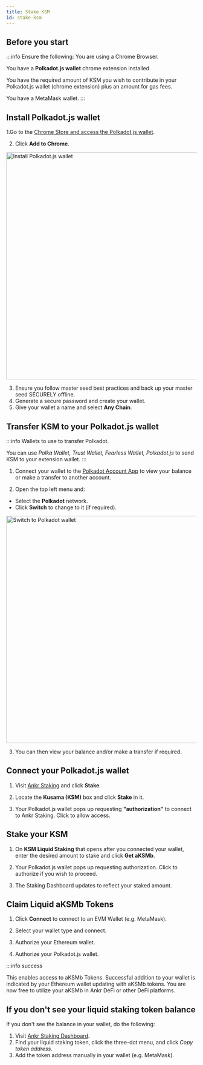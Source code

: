 ```yaml
---
title: Stake KSM
id: stake-ksm
---
```


## Before you start

:::info Ensure the following:
You are using a Chrome Browser.

You have a **Polkadot.js wallet** chrome extension installed.

You have the required amount of KSM you wish to contribute in your Polkadot.js wallet (chrome extension) plus an amount for gas fees.

You have a MetaMask wallet.
:::

## Install Polkadot.js wallet

1.Go to the [Chrome Store and access the Polkadot.js wallet](https://chrome.google.com/webstore/detail/polkadot%7Bjs%7D-extension/mopnmbcafieddcagagdcbnhejhlodfdd).

2. Click **Add to Chrome**.

<img src="/install-polka.png" alt="Install Polkadot.js wallet" class="responsive-pic" width="600" />

3. Ensure you follow master seed best practices and back up your master seed SECURELY offline.
4. Generate a secure password and create your wallet.
5. Give your wallet a name and select **Any Chain**.

## Transfer KSM to your Polkadot.js wallet

:::info 
Wallets to use to transfer Polkadot.

You can use _Polka Wallet, Trust Wallet, Fearless Wallet, Polkadot.js_ to send KSM to your extension wallet.
:::

1. Connect your wallet to the [Polkadot Account App](https://polkadot.js.org/apps/#/accounts) to view your balance or make a transfer to another account.

2. Open the top left menu and:
* Select the **Polkadot** network.
* Click **Switch** to change to it (if required).

<img src="/switch-polkadot.png" alt="Switch to Polkadot wallet" class="responsive-pic" width="600" />

3. You can then view your balance and/or make a transfer if required.

## Connect your Polkadot.js wallet

1. Visit [Ankr Staking](https://www.ankr.com/staking/) and click **Stake**.

2. Locate the **Kusama (KSM)** box and click **Stake** in it.

3. Your Polkadot.js wallet pops up requesting **"authorization"** to connect to Ankr Staking. Click to allow access.

## Stake your KSM

1. On **KSM Liquid Staking** that opens after you connected your wallet, enter the desired amount to stake and click **Get aKSMb**.

4. Your Polkadot.js wallet pops up requesting authorization. Click to authorize if you wish to proceed.

5. The Staking Dashboard updates to reflect your staked amount.

## Claim Liquid aKSMb Tokens

1. Click **Connect** to connect to an EVM Wallet (e.g. MetaMask).

2. Select your wallet type and connect.

3. Authorize your Ethereum wallet.

4. Authorize your Polkadot.js wallet.

:::info success

This enables access to aKSMb Tokens.
Successful addition to your wallet is indicated by your Ethereum wallet updating with aKSMb tokens.
You are now free to utilize your aKSMb in Ankr DeFi or other DeFi platforms.

## If you don't see your liquid staking token balance

If you don't see the balance in your wallet, do the following:

1. Visit [Ankr Staking Dashboard](https://www.ankr.com/staking/dashboard).
2. Find your liquid staking token, click the three-dot menu, and click *Copy token address*.
3. Add the token address manually in your wallet (e.g. MetaMask).